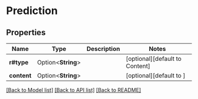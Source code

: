 # Prediction

## Properties

Name | Type | Description | Notes
------------ | ------------- | ------------- | -------------
**r#type** | Option<**String**> |  | [optional][default to Content]
**content** | Option<**String**> |  | [optional][default to ]

[[Back to Model list]](../README.md#documentation-for-models) [[Back to API list]](../README.md#documentation-for-api-endpoints) [[Back to README]](../README.md)



